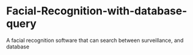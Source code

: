 # Facial-Recognition-with-database-query
A facial recognition software that can search between surveillance, and database
